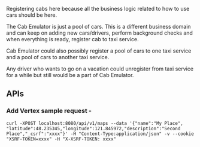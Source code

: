 Registering cabs here because all the business logic related to how to use cars should be here.

The Cab Emulator is just a pool of cars. This is a different business domain and can keep on adding
new cars/drivers, perform background checks and when everything is ready, register cab to taxi
service.

Cab Emulator could also possibly register a pool of cars to one taxi service and a pool of cars to
another taxi service.

Any driver who wants to go on a vacation could unregister from taxi service for a while but still
would be a part of Cab Emulator.

## APIs

### Add Vertex sample request -
```curl -XPOST localhost:8080/api/v1/maps --data '{"name":"My Place", "latitude":48.235345,"longitude":121.845972,"description":"Second Place","_csrf":"xxxx"}' -H "Content-Type:application/json" -v --cookie "XSRF-TOKEN=xxxx" -H "X-XSRF-TOKEN: xxxx"```